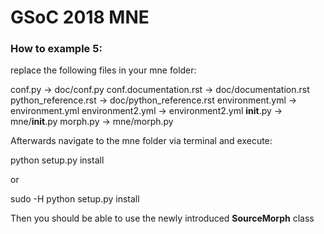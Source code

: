# GSoC 2018 MNE


### How to example 5:
replace the following files in your mne folder:

conf.py -> doc/conf.py
conf.documentation.rst -> doc/documentation.rst
python_reference.rst -> doc/python_reference.rst
environment.yml -> environment.yml
environment2.yml -> environment2.yml
__init__.py -> mne/__init__.py
morph.py -> mne/morph.py

Afterwards navigate to the mne folder via terminal and execute:

python setup.py install

or

sudo -H python setup.py install

Then you should be able to use the newly introduced **SourceMorph** class
